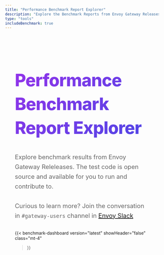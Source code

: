 ```yaml
---
title: "Performance Benchmark Report Explorer"
description: "Explore the Benchmark Reports from Envoy Gateway Releases"
type: "tools"
includeBenchmark: true
---
```


<style>
  .bt-container {
    max-width: 1200px;
    margin: 0 auto;
    padding: 2rem;
    font-family: -apple-system, BlinkMacSystemFont, "Segoe UI", Roboto, "Helvetica Neue", Arial, sans-serif;
  }

  .bt-title {
    font-size: 3.5rem;
    font-weight: 800;
    margin-bottom: 2.5rem;
    background: linear-gradient(135deg, #9333EA 0%, #4F46E5 100%);
    -webkit-background-clip: text;
    background-clip: text;
    -webkit-text-fill-color: transparent;
    line-height: 1.4;
    letter-spacing: -0.02em;
  }

  .bt-description {
    font-size: 1.25rem;
    color: #666;
    margin-bottom: 2rem;
    line-height: 1.6;
  }
</style>

<div class="bt-container">
  <h1 class="bt-title">Performance Benchmark Report Explorer</h1>
  <p class="bt-description">
    Explore benchmark results from Envoy Gateway Releleases. The test code is open source and available for you to run and contribute to.
  </p>
  <p class="bt-description">Curious to learn more? Join the conversation in <code>#gateway-users</code> channel in <a href="https://communityinviter.com/apps/envoyproxy/envoy">Envoy Slack</a></p>

  {{< benchmark-dashboard
    version="latest"
    showHeader="false"
    class="mt-4"
  >}}
</div>
